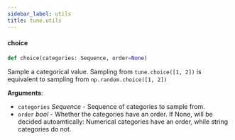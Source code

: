 ```yaml
---
sidebar_label: utils
title: tune.utils
---
```


#### choice

```python
def choice(categories: Sequence, order=None)
```

Sample a categorical value.
Sampling from ``tune.choice([1, 2])`` is equivalent to sampling from
``np.random.choice([1, 2])``

**Arguments**:

- `categories` _Sequence_ - Sequence of categories to sample from.
- `order` _bool_ - Whether the categories have an order. If None, will be decided autoamtically:
  Numerical categories have an order, while string categories do not.

